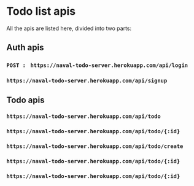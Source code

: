 # Todo list apis

All the apis are listed here, divided into two parts:

## Auth apis

### `POST : ` `https://naval-todo-server.herokuapp.com/api/login`

### `https://naval-todo-server.herokuapp.com/api/signup`

## Todo apis

### `https://naval-todo-server.herokuapp.com/api/todo`

### `https://naval-todo-server.herokuapp.com/api/todo/{:id}`

### `https://naval-todo-server.herokuapp.com/api/todo/create`

### `https://naval-todo-server.herokuapp.com/api/todo/{:id}`

### `https://naval-todo-server.herokuapp.com/api/todo/{:id}`
